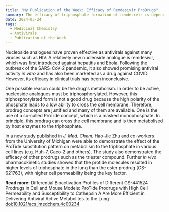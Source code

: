 ```yaml
---
title: "My Publication of the Week: Efficacy of Remdesivir ProDrugs"  
summary: The efficacy of triphosphate formation of remdesivir is dependent on ProTide substitution 
date: 2024-05-24
tags:
  - Medicinal Chemistry
  - Antivirals
  - Publication of the Week
---
```


Nucleoside analogues have proven effective as antivirals against many viruses such as HIV. A relatively new nucleoside analogue is remdesivir, which was first introduced against hepatitis and Ebola. Following the outbreak of the SARS-CoV-2 pandemic, it also showed promising antiviral activity *in vitro* and has also been marketed as a drug against COVID. However, its efficacy in clinical trials has been inconclusive.

One possible reason could be the drug's metabolism. In order to be active, nucleoside analogues must be triphosphorylated. However, this triphosphorylated form is not a good drug because the high polarity of the phosphate leads to a low ability to cross the cell membrane. Therefore, prodrug concepts are justified and many of them are available. One is the use of a so-called ProTide concept, which is a masked monophosphate. In principle, this prodrug can cross the cell membrane and is then metabolised by host enzymes to the triphosphate.

In a new study published in *J. Med. Chem.* Hao-Jie Zhu and co-workers from the University of Michigan were able to demonstrate the effect of the ProTide substitution pattern on metabolism to the triphosphate in various cell lines (e.g. Huh-7, Caco-2 and others). The study also demonstrated the efficacy of other prodrugs such as the triester compound. Further *in vivo* pharmacokinetic studies showed that the protide molecules resulted in higher levels of triphosphate in the lung than the ester prodrug (GS-621763), with higher cell permeability being the key factor.

**Read more:** Differential Bioactivation Profiles of Different GS-441524 Prodrugs in Cell and Mouse Models: ProTide Prodrugs with High Cell Permeability and Susceptibility to Cathepsin A Are More Efficient in Delivering Antiviral Active Metabolites to the Lung [doi:10.1021/acs.jmedchem.4c00234](https://pubs.acs.org/doi/10.1021/acs.jmedchem.4c00234)